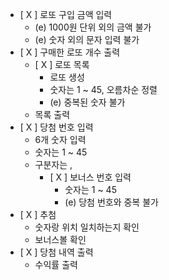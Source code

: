 - [ X ] 로또 구입 금액 입력
  - (e) 1000원 단위 외의 금액 불가
  - (e) 숫자 외의 문자 입력 불가
- [ X ] 구매한 로또 개수 출력
    - [ X ] 로또 목록
        - 로또 생성
        - 숫자는 1 ~ 45, 오름차순 정렬
        - (e) 중복된 숫자 불가
    - 목록 출력
- [ X ] 당첨 번호 입력
    - 6개 숫자 입력
    - 숫자는 1 ~ 45
    - 구분자는 ,
      - [ X ] 보너스 번호 입력
        - 숫자는 1 ~ 45
        - (e) 당첨 번호와 중복 불가
- [ X ] 추첨
    - 숫자랑 위치 일치하는지 확인
    - 보너스볼 확인
- [ X ] 당첨 내역 출력
    - 수익률 출력